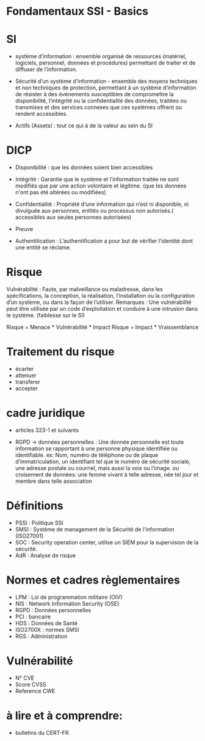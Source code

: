# Fondamentaux SSI - Basics

# SI

* système d’information :  ensemble organisé de ressources (matériel, logiciels, personnel, données et procédures) permettant de traiter et de diffuser de l’information.

* Sécurité d’un système d’information - ensemble des moyens techniques et non techniques de protection, permettant à un système d’information de résister à des événements susceptibles de compromettre la disponibilité, l’intégrité ou la confidentialité des données, traitées ou transmises et des services connexes que ces systèmes offrent ou rendent accessibles.

* Actifs (Assets) : tout ce qui à de la valeur au sein du SI

# DICP

* Disponibilité : que les données soient bien accessibles

* Intégrité : Garantie que le système et l’information traitée ne sont modifiés que par une action volontaire et légitime. (que les données n'ont pas été altérées ou modifiées)

* Confidentialité : Propriété d’une information qui n’est ni disponible, ni divulguée aux personnes, entités ou processus non autorisés.( accessibles aux seules personnes autorisées)

* Preuve

* Authentitication : L’authentification a pour but de vérifier l’identité dont une entité se réclame.

# Risque

Vulnérabilité : Faute, par malveillance ou maladresse, dans les spécifications, la conception, la réalisation, l’installation ou la configuration d’un système, ou dans la façon de l’utiliser. Remarques : Une vulnérabilité peut être utilisée par un code d’exploitation et conduire à une intrusion dans le système. (faiblesse sur le SI)

Risque = Menace * Vulnérabilité * Impact
Risque = Impact * Vraissemblance

# Traitement du risque

* écarter
* attenuer
* transferer
* accepter

# cadre juridique

* articles 323-1 et suivants 

* RGPD -> données personnelles : Une donnée personnelle est toute information se rapportant à une personne physique identifiée ou identifiable. ex:  Nom, numéro de téléphone ou de plaque d’immatriculation, un identifiant tel que le numéro de sécurité sociale, une adresse postale ou courriel, mais aussi la voix ou l’image. ou croisement de données: une femme vivant à telle adresse, née tel jour et membre dans telle association

# Définitions

* PSSI : Politique SSI
* SMSI : Système de management de la Sécurité de l'information (ISO27001)
* SOC : Security operation center, utilise un SIEM pour la supervision de la sécurité.
* AdR : Analyse de risque

# Normes et cadres règlementaires

* LPM : Loi de programmation militaire (OIV)
* NIS : Network Information Security (OSE)
* RGPD : Données personnelles
* PCI : bancaire
* HDS : Données de Santé
* ISO2700X : normes SMSI
* RGS : Administration

# Vulnérabilité

* N° CVE
* Score CVSS
* Reference CWE

# à lire et à comprendre:

* bulletins du CERT-FR